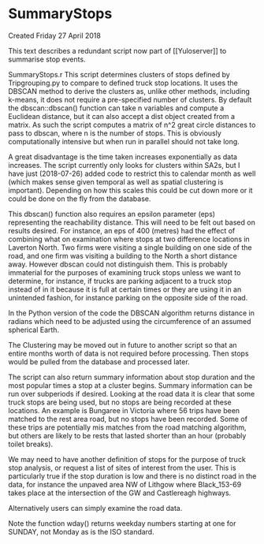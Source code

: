# SummaryStops
Created Friday 27 April 2018

This text describes a redundant script now part of [[Yuloserver]] to summarise stop events.

SummaryStops.r
This script determines clusters of stops defined by Tripgrouping.py to compare to defined truck stop locations. It uses the DBSCAN method to derive the clusters as, unlike other methods, including k-means, it does not require a pre-specified number of clusters. By default the dbscan::dbscan() function can take n variables and compute a Euclidean distance, but it can also accept a dist object created from a matrix. As such the script computes a matrix of n^2 great circle distances to pass to dbscan, where n is the number of stops. This is obviously computationally intensive but when run in parallel should not take long.

A great disadvantage is the time taken increases exponentially as data increases. The script currently only looks for clusters within SA2s, but I have just (2018-07-26) added code to restrict this to calendar month as well (which makes sense given temporal as well as spatial clustering is important). Depending on how this scales this could be cut down more or it could be done on the fly from the database.

This dbscan() function also requires an epsilon parameter (eps) representing the reachability distance. This will need to be felt out based on results desired. For instance, an eps of 400 (metres) had the effect of combining what on examination where stops at two difference locations in Laverton North. Two firms were visiting a single building on one side of the road, and one firm was visiting a building to the North a short distance away. However dbscan could not distinguish them. This is probably immaterial for the purposes of examining truck stops unless we want to determine, for instance, if trucks are parking adjacent to a truck stop instead of in it because it is full at certain times or they are using it in an unintended fashion, for instance parking on the opposite side of the road.

In the Python version of the code the DBSCAN algorithm returns distance in radians which need to be adjusted using the circumference of an assumed spherical Earth.

The Clustering may be moved out in future to another script so that an entire months worth of data is not required before processing. Then stops would be pulled from the database and processed later.


The script can also return summary information about stop duration and the most popular times a stop at a cluster begins. Summary information can be run over subperiods if desired.
Looking at the road data it is clear that some truck stops are being used, but no stops are being recorded at these locations. An example is Bungaree in Victoria where 56 trips have been matched to the rest area road, but no stops have been recorded. Some of these trips are potentially mis matches from the road matching algorithm, but others are likely to be rests that lasted shorter than an hour (probably toilet breaks). 

We may need to have another definition of stops for the purpose of truck stop analysis, or request a list of sites of interest from the user. This is particularly true if the stop duration is low and there is no distinct road in the data, for instance the unpaved area NW of Lithgow where Black_153-69 takes place at the intersection of the GW and Castlereagh highways.

Alternatively users can simply examine the road data.


Note the function wday() returns weekday numbers starting at one for SUNDAY, not Monday as is the ISO standard.

